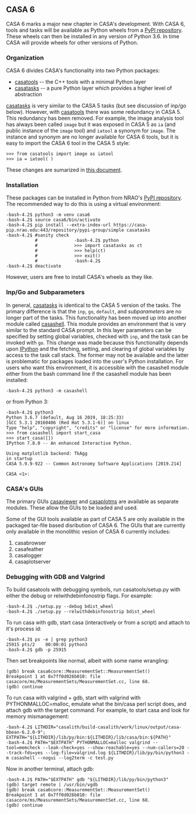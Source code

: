 ## CASA 6

CASA 6 marks a major new chapter in CASA's development. With CASA 6, tools and
tasks will be available as Python wheels from a [PyPI repository](https://casa-pip.nrao.edu/).
These wheels can then be installed in any version of Python 3.6. In time CASA will
provide wheels for other versions of Python.

### Organization

CASA 6 divides CASA's functionality into two Python packages:

  * [casatools](casatools/readme.md) -- the C++ tools with a minimal Python layer
  * [casatasks](casatasks/readme.md) -- a pure Python layer which provides a higher level of abstraction

[casatasks](casatasks/readme.md) is very similar to the CASA 5 tasks (but see discussion of inp/go below).
However, with [casatools](casatools/readme.md) there was some redundancy in CASA 5. This redundancy has
been removed. For example, the image analysis tool has always been called ```image``` but it was exposed
in CASA 5 as ```ia``` (and public instance of the ```image``` tool) and ```iatool``` a synonym for
```image```. The instance and synonym are no longer available for CASA 6 tools, but it is easy to import
the CASA 6 tool in the CASA 5 style:
```
>>> from casatools import image as iatool
>>> ia = iatool( )
```
These changes are sumarized in [this document](https://casa.nrao.edu/download/devel/docs/casa6/CASA-ToolNames.pdf).

### Installation

These packages can be installed in Python from NRAO's [PyPI repository](https://casa-pip.nrao.edu/).
The recommended way to do this is using a virtual environment:
```
-bash-4.2$ python3 -m venv casa6
-bash-4.2$ source casa6/bin/activate
-bash-4.2$ pip install --extra-index-url https://casa-pip.nrao.edu:443/repository/pypi-group/simple casatasks
-bash-4.2$ #sanity check
           #              -bash-4.2$ python
           #              >>> import casatasks as ct
           #              >>> help(ct)
           #              >>> exit()
           #              -bash-4.2$
-bash-4.2$ deactivate
```
However, users are free to install CASA's wheels as they like.

### Inp/Go and Subparameters

In general, [casatasks](casatasks/readme.md) is identical to the CASA 5 version of the tasks.
The primary difference is that the ```inp```, ```go```, ```default```, and *subparameters*
are no longer part of the tasks. This functionality has been moved up into another module
called [casashell](https://open-bitbucket.nrao.edu/projects/CASA/repos/casashell/). This
module provides an environment that is very similar to the standard CASA prompt. In this
layer parameters can be specified by setting global variables, checked with ``inp``, and
the task can be invoked with ```go```. This change was made because this functionality
depends upon [IPython](https://ipython.org/) and the fetching, setting, and clearing of
global variables by access to the task call stack. The former may not be available and
the latter is problematic for packages loaded into the user's Python installation. For
users who want this environment, it is accessible with the casashell module either from
the bash command line if the casashell module has been installed:
```
-bash-4.2$ python3 -m casashell
```
or from Python 3:
```
-bash-4.2$ python3
Python 3.6.7 (default, Aug 16 2019, 18:25:33) 
[GCC 5.3.1 20160406 (Red Hat 5.3.1-6)] on linux
Type "help", "copyright", "credits" or "license" for more information.
>>> from casashell import start_casa
>>> start_casa([])
IPython 7.8.0 -- An enhanced Interactive Python.

Using matplotlib backend: TkAgg
in startup
CASA 5.9.9-922 -- Common Astronomy Software Applications [2019.214]

CASA <1>:
```

### CASA's GUIs

The primary GUIs [casaviewer](https://open-bitbucket.nrao.edu/projects/CASA/repos/casaviewer/browse)
and [casaplotms](https://open-bitbucket.nrao.edu/projects/CASA/repos/casaplotms/browse) are available
as separate modules. These allow the GUIs to be loaded and used.

Some of the GUI tools available as part of CASA 5 are only available in the packaged tar-file based
disribution of CASA 6. The GUIs that are currently only available in the monolithic vesion of
CASA 6 currently includes:

  1. casabrowser
  2. casafeather
  3. casalogger
  4. casaplotserver

### Debugging with GDB and Valgrind

To build casatools with debugging symbols, run casatools/setup.py with either the debug or
relwithdebinfonostrip flags. For example:
```
-bash-4.2$ ./setup.py --debug bdist_wheel
-bash-4.2$ ./setup.py --relwithdebinfonostrip bdist_wheel
```

To run casa with gdb, start casa (interactively or from a script) and attach to it's
process id:
```
-bash-4.2$ ps -e | grep python3
25915 pts/2    00:00:01 python3
-bash-4.2$ gdb -p 25915
```
Then set breakpoints like normal, albeit with some name wrangling:
```
(gdb) break casa6core::MeasurementSet::MeasurementSet()
Breakpoint 1 at 0x7ff0d026b010: file casacore/ms/MeasurementSets/MeasurementSet.cc, line 68.
(gdb) continue
```

To run casa with valgrind + gdb, start with valgrind with PYTHONMALLOC=malloc, emulate what
the bin/casa perl script does, and attach gdb with the target command. For example, to start
casa and look for memory mismanagement:
```
-bash-4.2$ LITHDIR="casalith/build-casalith/work/linux/output/casa-bbean-6.2.0-9"; EXTPATH="${LITHDIR}/lib/py/bin:${LITHDIR}/lib/casa/bin:${PATH}"
-bash-4.2$ PATH="$EXTPATH" PYTHONMALLOC=malloc valgrind --tool=memcheck --leak-check=yes --show-reachable=yes --num-callers=20 --track-fds=yes --log-file=valgrind.log ${LITHDIR}/lib/py/bin/python3 -m casashell --nogui --log2term -c test.py
```
Now in another terminal, attach gdb:
```
-bash-4.2$ PATH="$EXTPATH" gdb "${LITHDIR}/lib/py/bin/python3"
(gdb) target remote | /usr/bin/vgdb
(gdb) break casa6core::MeasurementSet::MeasurementSet()
Breakpoint 1 at 0x7ff0d026b010: file casacore/ms/MeasurementSets/MeasurementSet.cc, line 68.
(gdb) continue
```